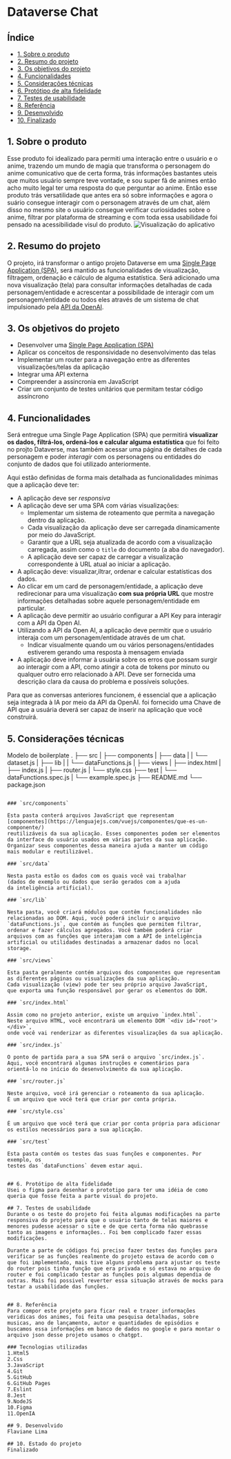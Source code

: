 # Dataverse Chat

## Índice

* [1. Sobre o produto](#1-sobre-o-produto)
* [2. Resumo do projeto](#2-resumo-do-projeto)
* [3. Os objetivos do projeto](#3-os-objetivos-do-projeto)
* [4. Funcionalidades](#4-funcionalidades)
* [5. Considerações técnicas](#5-considerações-técnicas)
* [6. Protótipo de alta fidelidade](#6-protótipo-de-alta-fidelidade)
* [7. Testes de usabilidade](#7-testes-de-usabilidade)
* [8. Referência](#8-referência)
* [9. Desenvolvido](#9-Desenvolvido)
* [10. Finalizado](#10-finalizado)


## 1. Sobre o produto

Esse produto foi idealizado para permiti uma interação entre o usuário e o anime, trazendo um mundo de magia que transforma o personagem do anime comunicativo que de certa forma, trás informações bastantes uteis que muitos usuário sempre teve vontade, e sou super fã de animes então acho muito legal ter uma resposta do que perguntar ao anime. Então esse produto trás versatilidade que antes era só sobre informações e agora o suário consegue interagir com o personagem através de um chat, além disso no mesmo site o usuário consegue verificar curiosidades sobre o anime, filtrar por plataforma de streaming e com toda essa usabilidade foi pensado na acessibilidade visul do produto.
![Visualização do aplicativo](https://github-production-user-asset-6210df.s3.amazonaws.com/123121338/271433237-2bd1477b-15ef-49d4-9fcb-226b3263c46a.png)

## 2. Resumo do projeto

O projeto, irá transformar o antigo projeto Dataverse em uma [Single Page Application (SPA)](https://pt.wikipedia.org/wiki/Aplicativo_de_p%C3%A1gina_%C3%BAnica), será mantido as funcionalidades de visualização, filtragem, ordenação e cálculo de alguma estatística. Será adicionado  uma nova visualização (tela) para consultar informações detalhadas de cada personagem/entidade e acrescentar
a possibilidade de interagir com um personagem/entidade ou todos eles através
de um sistema de chat impulsionado pela [API da OpenAI](https://openai.com/product).

## 3. Os objetivos do projeto 

* Desenvolver uma [Single Page Application (SPA)](https://pt.wikipedia.org/wiki/Aplicativo_de_p%C3%A1gina_%C3%BAnica)
* Aplicar os conceitos de responsividade no desenvolvimento das telas
* Implementar um router para a navegação entre as diferentes visualizações/telas
  da aplicação
* Integrar uma API externa
* Compreender a assincronia em JavaScript
* Criar um conjunto de testes unitários que permitam testar código assíncrono


## 4. Funcionalidades

Será entregue uma  Single Page Application (SPA) que permitirá **visualizar os dados, filtrá-los, ordená-los e calcular alguma estatística**  que  foi feito no projto Dataverse, mas também acessar uma página de detalhes
de cada personagem e poder _interagir_ com os personagens ou entidades do conjunto de dados que foi utilizado anteriormente.

Aqui estão definidas de forma mais detalhada as funcionalidades
mínimas que a aplicação deve ter:

* A aplicação deve ser _responsiva_
* A aplicação deve ser uma SPA com várias visualizações:
  - Implementar um sistema de roteamento que permita a navegação dentro
    da aplicação.
  - Cada visualização da aplicação deve ser carregada dinamicamente por meio
    do JavaScript.
  - Garantir que a URL seja atualizada de acordo com a visualização carregada,
    assim como o `title` do documento (a aba do navegador).
  - A aplicação deve ser capaz de carregar a visualização correspondente
    à URL atual ao iniciar a aplicação.
* A aplicação deve: visualizar,iltrar, ordenar e calcular estatísticas dos dados.
* Ao clicar em um card de personagem/entidade, a aplicação deve redirecionar
  para uma visualização **com sua própria URL** que mostre informações
  detalhadas sobre aquele personagem/entidade em particular.
* A aplicação deve permitir ao usuário configurar a API Key para
  interagir com a API da Open AI.
* Utilizando a API da Open AI, a aplicação deve permitir que o usuário interaja
  com um personagem/entidade através de um chat.
  - Indicar visualmente quando um ou vários personagens/entidades estiverem
  gerando uma resposta à mensagem enviada
* A aplicação deve informar à usuária sobre os erros que possam surgir ao
  interagir com a API, como atingir a cota de tokens por minuto ou qualquer outro
  erro relacionado à API. Deve ser fornecida uma descrição clara da causa do
  problema e possíveis soluções.

Para que as conversas anteriores funcionem, é essencial que a aplicação seja
integrada à IA por meio da API da OpenAI. foi fornecido uma Chave de API que a usuária deverá ser capaz de inserir na aplicação que você construirá.

## 5. Considerações técnicas
Modelo de boilerplate 
.
├── src
|  ├── components 
|  ├── data
|  |  └── dataset.js
|  ├── lib
|  |  └── dataFunctions.js
|  ├── views
|  ├── index.html
|  ├── index.js
|  ├── router.js
|  └── style.css
├── test
|  └── dataFunctions.spec.js
|  └── example.spec.js
├── README.md
└── package.json

```

### `src/components`

Esta pasta conterá arquivos JavaScript que representam
[componentes](https://lenguajejs.com/vuejs/componentes/que-es-un-componente/)
reutilizáveis da sua aplicação. Esses componentes podem ser elementos
da interface do usuário usados em várias partes da sua aplicação.
Organizar seus componentes dessa maneira ajuda a manter um código
mais modular e reutilizável.

### `src/data`

Nesta pasta estão os dados com os quais você vai trabalhar
(dados de exemplo ou dados que serão gerados com a ajuda
da inteligência artificial).

### `src/lib`

Nesta pasta, você criará módulos que contêm funcionalidades não
relacionadas ao DOM. Aqui, você poderá incluir o arquivo
`dataFunctions.js`, que contém as funções que permitem filtrar,
ordenar e fazer cálculos agregados. Você também poderá criar
arquivos com as funções que interajam com a API de inteligência
artificial ou utilidades destinadas a armazenar dados no local storage.

### `src/views`

Esta pasta geralmente contém arquivos dos componentes que representam
as diferentes páginas ou visualizações da sua aplicação.
Cada visualização (view) pode ter seu próprio arquivo JavaScript,
que exporta uma função responsável por gerar os elementos do DOM.

### `src/index.html`

Assim como no projeto anterior, existe um arquivo `index.html`.
Neste arquivo HTML, você encontrará um elemento DOM `<div id='root'></div>`,
onde você vai renderizar as diferentes visualizações da sua aplicação.

### `src/index.js`

O ponto de partida para a sua SPA será o arquivo `src/index.js`.
Aqui, você encontrará algumas instruções e comentários para
orientá-lo no início do desenvolvimento da sua aplicação.

### `src/router.js`

Neste arquivo, você irá gerenciar o roteamento da sua aplicação.
É um arquivo que você terá que criar por conta própria.

### `src/style.css`

É um arquivo que você terá que criar por conta própria para adicionar
os estilos necessários para a sua aplicação.

### `src/test`

Esta pasta contém os testes das suas funções e componentes. Por exemplo, os
testes das `dataFunctions` devem estar aqui.


## 6. Protótipo de alta fidelidade
Usei o figma para desenhar o prototipo para ter uma idéia de como queria que fosse feita a parte visual do projeto.

## 7. Testes de usabilidade
Durante o os teste do projeto foi feita algumas modificações na parte responsiva do projeto para que o usuário tanto de telas maiores e menores pudesse acessar o site e de que certa forma não quebrasse tanto as imagens e informações.. Foi bem complicado fazer essas modificações.

Durante a parte de códigos foi preciso fazer testes das funções para verificar se as funções realmente do projeto estava de acordo com o que foi implementado, mais tive alguns problema para ajustar os teste do router pois tinha função que era privada e só estava no arquivo do router e foi complicado testar as funções pois algumas dependia de outras. Mais foi possivel reverter essa situação através de mocks para testar a usabilidade das funções.


## 8. Referência
Para compor este projeto para ficar real e trazer informações veridicas dos animes, foi feita uma pesquisa detalhadas, sobre musicas, ano de lançamento, autor e quantidades de episódios e buscamos essa informações em banco de dados no google e para montar o arquivo json desse projeto usamos o chatgpt.

### Tecnologias utilizadas 
1.Html5
2.Css
3.JavaScript
4.Git
5.GitHub
6.GitHub Pages
7.Eslint
8.Jest
9.NodeJS
10.Figma
11.OpenIA

## 9. Desenvolvido
Flaviane Lima

## 10. Estado do projeto
Finalizado 
